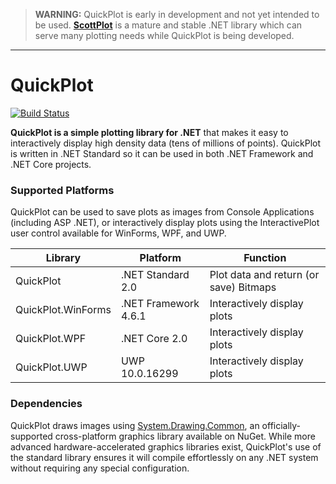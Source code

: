 > **WARNING:** QuickPlot is early in development and not yet intended to be used. **[ScottPlot](https://github.com/swharden/ScottPlot)** is a mature and stable .NET library which can serve many plotting needs while QuickPlot is being developed.

---

# QuickPlot
[![Build Status](https://dev.azure.com/swharden/swharden/_apis/build/status/swharden.QuickPlot?branchName=master)](https://dev.azure.com/swharden/swharden/_build/latest?definitionId=1&branchName=master)

**QuickPlot is a simple plotting library for .NET** that makes it easy to interactively display high density data (tens of millions of points). QuickPlot is written in .NET Standard so it can be used in both .NET Framework and .NET Core projects.

### Supported Platforms

QuickPlot can be used to save plots as images from Console Applications (including ASP .NET), or interactively display plots using the InteractivePlot user control available for WinForms, WPF, and UWP.

Library | Platform | Function
---|---|---
QuickPlot | .NET Standard 2.0 | Plot data and return (or save) Bitmaps
QuickPlot.WinForms | .NET Framework 4.6.1 | Interactively display plots
QuickPlot.WPF | .NET Core 2.0 | Interactively display plots
QuickPlot.UWP | UWP 10.0.16299 | Interactively display plots

### Dependencies

QuickPlot draws images using [System.Drawing.Common](https://www.nuget.org/packages/System.Drawing.Common/), an officially-supported cross-platform graphics library available on NuGet. While more advanced hardware-accelerated graphics libraries exist, QuickPlot's use of the standard library ensures it will compile effortlessly on any .NET system without requiring any special configuration.